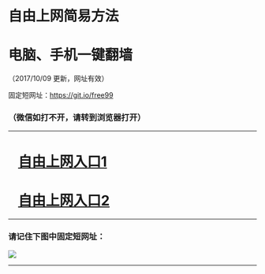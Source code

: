 ﻿# 自由上网简易方法

# 电脑、手机一键翻墙

（2017/10/09 更新，网址有效）

固定短网址：https://git.io/free99

### （微信如打不开，请转到浏览器打开）


***





# &nbsp;&nbsp; <a href="http://ft300611440.fwq-tz-1001.info/fwqtz01.html?t=100900124374 " target="_blank">自由上网入口1</a>
# &nbsp;&nbsp; <a href="http://ft264722160.fwq-tz-1002.info/fwqtz02.html?t=10090011827 " target="_blank">自由上网入口2</a>
***

### 请记住下图中固定短网址：

<img src="https://s3-us-west-2.amazonaws.com/fwq-1001/yjfq-20170905okok.png" /> 


***

